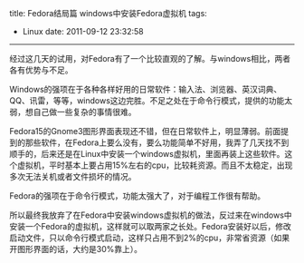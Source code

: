 title: Fedora结局篇 windows中安装Fedora虚拟机
tags:
  - Linux
date: 2011-09-12 23:32:58
---

经过这几天的试用，对Fedora有了一个比较直观的了解。与windows相比，两者各有优势与不足。
<p>Windows的强项在于各种各样好用的日常软件：输入法、浏览器、英汉词典、QQ、讯雷，等等，windows这边完胜。不足之处在于命令行模式，提供的功能太弱，想自己做一些复杂的事情很难。
<p>Fedora15的Gnome3图形界面表现还不错，但在日常软件上，明显薄弱。前面提到的那些软件，在Fedora上要么没有，要么功能简单不好用，我弄了几天找不到顺手的，后来还是在Linux中安装一个windows虚拟机，里面再装上这些软件。这个虚拟机，平时基本上要占用15%左右的cpu，比较耗资源。而且不太稳定，出现多次无法关机或者文件损坏的情况。
<p>Fedora的强项在于命令行模式，功能太强大了，对于编程工作很有帮助。
<p>所以最终我放弃了在Fedora中安装windows虚拟机的做法，反过来在windows中安装一个Fedora的虚拟机，这样就可以取两家之长处。Fedora安装好以后，修改启动文件，只以命令行模式启动，这样只占用不到2%的cpu，非常省资源（如果开图形界面的话，大约是30%靠上）。